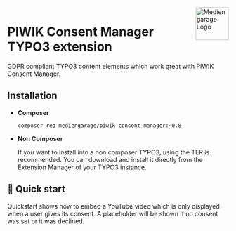 <a href="https://mdngrg.de/">
    <img src="https://mdngrg.de/fileadmin/Logo-visitenkarten.png" alt="Mediengarage Logo" title="Mediengarage" align="right" height="75" />
</a>

# PIWIK Consent Manager TYPO3 extension

GDPR compliant TYPO3 content elements which work great with PIWIK Consent Manager.

## Installation

- **Composer**

    ```shell
    composer req mediengarage/piwik-consent-manager:~0.8
    ```
- **Non Composer**

    If you want to install into a non composer TYPO3, using the TER is recommended. You can download and install it directly from the Extension Manager of your TYPO3 instance.


[//]: # (3. **Open the code and start customizing!**)

[//]: # ()
[//]: # (   Your site is now running at http://localhost:8000!)

[//]: # ()
[//]: # (   Edit `src/pages/index.jsx` to see your site update in real-time!)

[//]: # ()
[//]: # (4. **Learn more**)

[//]: # ()
[//]: # (    - [Documentation]&#40;https://www.gatsbyjs.com/docs/?utm_source=starter&utm_medium=readme&utm_campaign=minimal-starter&#41;)

[//]: # ()
[//]: # (    - [Tutorials]&#40;https://www.gatsbyjs.com/tutorial/?utm_source=starter&utm_medium=readme&utm_campaign=minimal-starter&#41;)

[//]: # ()
[//]: # (    - [Guides]&#40;https://www.gatsbyjs.com/tutorial/?utm_source=starter&utm_medium=readme&utm_campaign=minimal-starter&#41;)

[//]: # ()
[//]: # (    - [API Reference]&#40;https://www.gatsbyjs.com/docs/api-reference/?utm_source=starter&utm_medium=readme&utm_campaign=minimal-starter&#41;)

[//]: # ()
[//]: # (    - [Plugin Library]&#40;https://www.gatsbyjs.com/plugins?utm_source=starter&utm_medium=readme&utm_campaign=minimal-starter&#41;)

[//]: # ()
[//]: # (    - [Cheat Sheet]&#40;https://www.gatsbyjs.com/docs/cheat-sheet/?utm_source=starter&utm_medium=readme&utm_campaign=minimal-starter&#41;)

## 🚀 Quick start

Quickstart shows how to embed a YouTube video which is only displayed when a user gives its consent.
A placeholder will be shown if no consent was set or it was declined.


